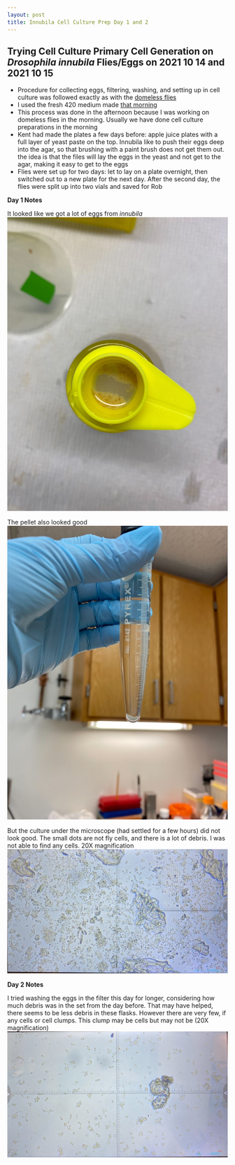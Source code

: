 ```yaml
---
layout: post
title: Innubila Cell Culture Prep Day 1 and 2
---
```


## Trying Cell Culture Primary Cell Generation on _Drosophila innubila_ Flies/Eggs on 2021 10 14 and 2021 10 15

- Procedure for collecting eggs, filtering, washing, and setting up in cell culture was followed exactly as with the [domeless flies](https://meschedl.github.io/Unckless-Lab-Notebook-Maggie/2021/10/12/domeless-cell-culture-1.html)
- I used the fresh 420 medium made [that morning](https://meschedl.github.io/Unckless-Lab-Notebook-Maggie/2021/10/14/domeless-cc-1-d2.html)
- This process was done in the afternoon because I was working on domeless flies in the morning. Usually we have done cell culture preparations in the morning
- Kent had made the plates a few days before: apple juice plates with a full layer of yeast paste on the top. Innubila like to push their eggs deep into the agar, so that brushing with a paint brush does not get them out. the idea is that the files will lay the eggs in the yeast and not get to the agar, making it easy to get to the eggs
- Flies were set up for two days: let to lay on a plate overnight, then switched out to a new plate for the next day. After the second day, the flies were split up into two vials and saved for Rob

**Day 1 Notes**

It looked like we got a lot of eggs from _innubila_
![](https://raw.githubusercontent.com/meschedl/Unckless-Lab-Notebook-Maggie/master/images/innubila-1-filter.jpg)

The pellet also looked good
![](https://raw.githubusercontent.com/meschedl/Unckless-Lab-Notebook-Maggie/master/images/innubila-1-pellet.jpg)

But the culture under the microscope (had settled for a few hours) did not look good. The small dots are not fly cells, and there is a lot of debris. I was not able to find any cells. 20X magnification
![](https://raw.githubusercontent.com/meschedl/Unckless-Lab-Notebook-Maggie/master/images/innubila-1-microscope.jpg)


**Day 2 Notes**

I tried washing the eggs in the filter this day for longer, considering how much debris was in the set from the day before. That may have helped, there seems to be less debris in these flasks. However there are very few, if any cells or cell clumps. This clump may be cells but may not be (20X magnification)
![](https://raw.githubusercontent.com/meschedl/Unckless-Lab-Notebook-Maggie/master/images/innubila-cc-20211015.jpeg)
